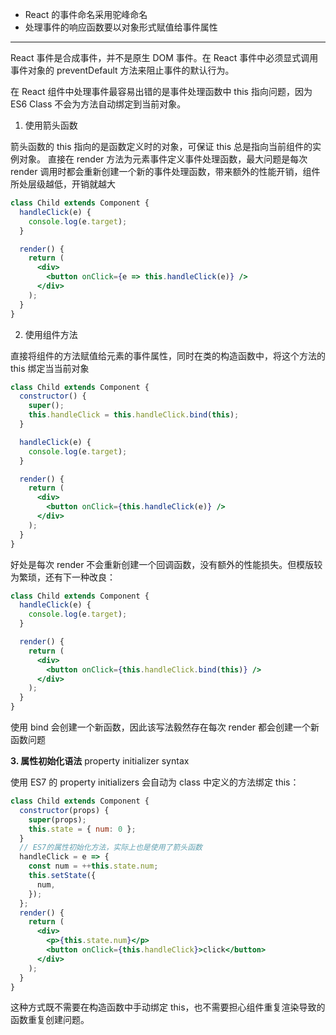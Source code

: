 - React 的事件命名采用驼峰命名
- 处理事件的响应函数要以对象形式赋值给事件属性

---

React 事件是合成事件，并不是原生 DOM 事件。在 React 事件中必须显式调用事件对象的 preventDefault 方法来阻止事件的默认行为。

在 React 组件中处理事件最容易出错的是事件处理函数中 this 指向问题，因为 ES6 Class 不会为方法自动绑定到当前对象。

1. 使用箭头函数

箭头函数的 this 指向的是函数定义时的对象，可保证 this 总是指向当前组件的实例对象。
直接在 render 方法为元素事件定义事件处理函数，最大问题是每次 render 调用时都会重新创建一个新的事件处理函数，带来额外的性能开销，组件所处层级越低，开销就越大

```jsx
class Child extends Component {
  handleClick(e) {
    console.log(e.target);
  }

  render() {
    return (
      <div>
        <button onClick={e => this.handleClick(e)} />
      </div>
    );
  }
}
```

2. 使用组件方法

直接将组件的方法赋值给元素的事件属性，同时在类的构造函数中，将这个方法的 this 绑定当当前对象

```jsx
class Child extends Component {
  constructor() {
    super();
    this.handleClick = this.handleClick.bind(this);
  }

  handleClick(e) {
    console.log(e.target);
  }

  render() {
    return (
      <div>
        <button onClick={this.handleClick(e)} />
      </div>
    );
  }
}
```

好处是每次 render 不会重新创建一个回调函数，没有额外的性能损失。但模版较为繁琐，还有下一种改良：

```jsx
class Child extends Component {
  handleClick(e) {
    console.log(e.target);
  }

  render() {
    return (
      <div>
        <button onClick={this.handleClick.bind(this)} />
      </div>
    );
  }
}
```

使用 bind 会创建一个新函数，因此该写法毅然存在每次 render 都会创建一个新函数问题

**3. 属性初始化语法** property initializer syntax

使用 ES7 的 property initializers 会自动为 class 中定义的方法绑定 this：

```jsx
class Child extends Component {
  constructor(props) {
    super(props);
    this.state = { num: 0 };
  }
  // ES7的属性初始化方法，实际上也是使用了箭头函数
  handleClick = e => {
    const num = ++this.state.num;
    this.setState({
      num,
    });
  };
  render() {
    return (
      <div>
        <p>{this.state.num}</p>
        <button onClick={this.handleClick}>click</button>
      </div>
    );
  }
}
```

这种方式既不需要在构造函数中手动绑定 this，也不需要担心组件重复渲染导致的函数重复创建问题。
